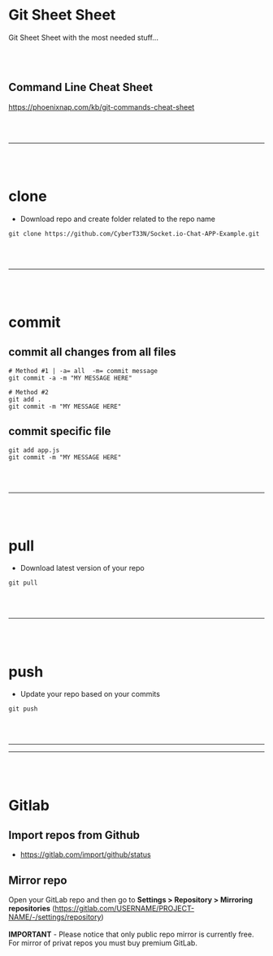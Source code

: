 # Git Sheet Sheet
Git Sheet Sheet with the most needed stuff...


<br><br>

## Command Line Cheat Sheet
https://phoenixnap.com/kb/git-commands-cheat-sheet

<br><br>
______________________________________________________
<br><br>


# clone
- Download repo and create folder related to the repo name
```
git clone https://github.com/CyberT33N/Socket.io-Chat-APP-Example.git
```

<br><br>
______________________________________________________
<br><br>


# commit

## commit all changes from all files
```
# Method #1 | -a= all  -m= commit message
git commit -a -m "MY MESSAGE HERE"

# Method #2
git add .
git commit -m "MY MESSAGE HERE"
```

## commit specific file
```
git add app.js
git commit -m "MY MESSAGE HERE"
```


<br><br>
______________________________________________________
<br><br>


# pull
- Download latest version of your repo
```
git pull
```



<br><br>
______________________________________________________
<br><br>


# push
- Update your repo based on your commits
```
git push
```


<br><br>
______________________________________________________
______________________________________________________
<br><br>



# Gitlab

## Import repos from Github
- https://gitlab.com/import/github/status

## Mirror repo
Open your GitLab repo and then go to **Settings > Repository > Mirroring repositories** (https://gitlab.com/USERNAME/PROJECT-NAME/-/settings/repository)
<br><br>**IMPORTANT** - Please notice that only public repo mirror is currently free. For mirror of privat repos you must buy premium GitLab.
